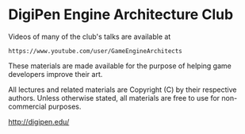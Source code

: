 DigiPen Engine Architecture Club
================================

Videos of many of the club's talks are available at

    https://www.youtube.com/user/GameEngineArchitects

These materials are made available for the purpose of helping
game developers improve their art.

All lectures and related materials are Copyright (C) by their
respective authors.  Unless otherwise stated, all materials
are free to use for non-commercial purposes.

http://digipen.edu/
